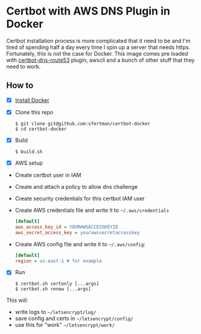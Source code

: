 # Certbot with AWS DNS Plugin in Docker
Certbot installation process is more complicated that it need to be and I'm tired of spending half a day every time I spin up a server that needs https. Fortunately, this is not the case for Docker. This image comes pre loaded with [certbot-dns-route53](https://certbot-dns-route53.readthedocs.io/en/stable/) plugin, awscli and a bunch of other stuff that they need to work.

## How to

- [x] [Install Docker](https://docs.docker.com/get-docker/)

- [x] Clone this repo

  ```shell
  $ git clone git@github.com:sfertman/certbot-docker
  $ cd certbot-docker
  ```

- [x] Build

  ```shell
  $ build.sh
  ```

- [x] AWS setup
- Create certbot user in IAM
- Create and attach a policy to allow dns challenge
- Create security credentials for this certbot IAM user
- Create AWS credentials file and write it to `~/.aws/credentials`

  ```ini
  [default]
  aws_access_key_id = YOURAWSACCESSKEYID
  aws_secret_access_key = yourawssecretaccesskey
  ```

- Create AWS config file and write it to `~/.aws/config`:

  ```ini
  [default]
  region = us-east-1 # for example
  ```

- [x] Run
  ```
  $ certbot.sh certonly [...args]
  $ certbot.sh renew [...args]
  ```

This will:
- write logs to `~/letsencrypt/log/`
- save config and certs in `~/letsencrypt/config/`
- use this for "work" `~/letsencrypt/work/`
